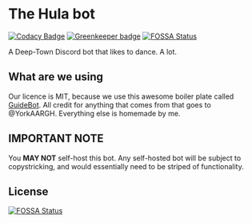 # The Hula bot

[![Codacy Badge](https://api.codacy.com/project/badge/Grade/2e86be4f79d74cd99f1287e4ea50471a)](https://app.codacy.com/app/cfanoulis/hulabot?utm_source=github.com&utm_medium=referral&utm_content=cfanoulis/hulabot&utm_campaign=Badge_Grade_Settings)
[![Greenkeeper badge](https://badges.greenkeeper.io/cfanoulis/hulabot.svg)](https://greenkeeper.io/)
[![FOSSA Status](https://app.fossa.io/api/projects/git%2Bgithub.com%2Fcfanoulis%2Fhulabot.svg?type=shield)](https://app.fossa.io/projects/git%2Bgithub.com%2Fcfanoulis%2Fhulabot?ref=badge_shield)

A Deep-Town Discord bot that likes to dance. A lot.

## What are we using
Our licence is MIT, because we use this awesome boiler plate called [GuideBot](https://github.com/AnIdiotsGuide/guidebot).
All credit for anything that comes from that goes to @YorkAARGH. Everything else is homemade by me.

## IMPORTANT NOTE
You **MAY NOT** self-host this bot. Any self-hosted bot will be subject to copystricking, and would essentially need to be striped of functionality.


## License
[![FOSSA Status](https://app.fossa.io/api/projects/git%2Bgithub.com%2Fcfanoulis%2Fhulabot.svg?type=large)](https://app.fossa.io/projects/git%2Bgithub.com%2Fcfanoulis%2Fhulabot?ref=badge_large)
